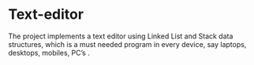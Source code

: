 # Text-editor
The project implements a text editor using Linked List and Stack data structures, which is a must needed program in every device, say laptops, desktops, mobiles, PC’s .
